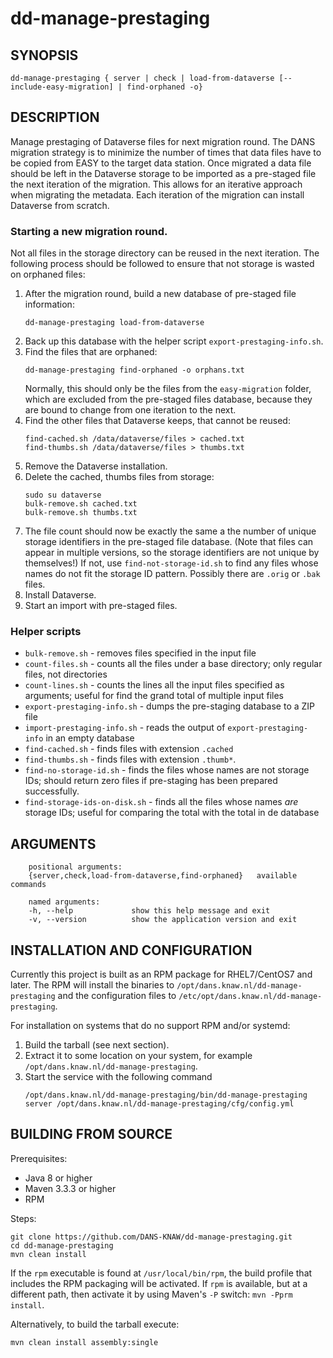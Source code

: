 dd-manage-prestaging
====================

SYNOPSIS
--------

    dd-manage-prestaging { server | check | load-from-dataverse [--include-easy-migration] | find-orphaned -o}


DESCRIPTION
-----------

Manage prestaging of Dataverse files for next migration round. The DANS migration strategy is to minimize the number of
times that data files have to be copied from EASY to the target data station. Once migrated a data file should be left
in the Dataverse storage to be imported as a pre-staged file the next iteration of the migration. This allows for an 
iterative approach when migrating the metadata. Each iteration of the migration can install Dataverse from scratch.

### Starting a new migration round.
Not all files in the storage directory can be reused in the next iteration. The following process should be followed to 
ensure that not storage is wasted on orphaned files:

1. After the migration round, build a new database of pre-staged file information:
   ```
   dd-manage-prestaging load-from-dataverse
   ```
2. Back up this database with the helper script `export-prestaging-info.sh`.
3. Find the files that are orphaned:
   ```
   dd-manage-prestaging find-orphaned -o orphans.txt
   ```
   Normally, this should only be the files from the `easy-migration` folder, which are excluded from the pre-staged files
   database, because they are bound to change from one iteration to the next.
4. Find the other files that Dataverse keeps, that cannot be reused:
   ```
   find-cached.sh /data/dataverse/files > cached.txt
   find-thumbs.sh /data/dataverse/files > thumbs.txt
   ```
5. Remove the Dataverse installation.
6. Delete the cached, thumbs files from storage:
   ```
   sudo su dataverse
   bulk-remove.sh cached.txt
   bulk-remove.sh thumbs.txt
   ```
7. The file count should now be exactly the same a the number of unique storage identifiers in the pre-staged file database.
   (Note that files can appear in multiple versions, so the storage identifiers are not unique by themselves!) If not, use
   `find-not-storage-id.sh` to find any files whose names do not fit the storage ID pattern. Possibly there are `.orig` or
   `.bak` files. 
8. Install Dataverse.
9. Start an import with pre-staged files.

### Helper scripts

* `bulk-remove.sh` - removes files specified in the input file
* `count-files.sh` - counts all the files under a base directory; only regular files, not directories
* `count-lines.sh` - counts the lines all the input files specified as arguments; useful for find the grand total of multiple input files
* `export-prestaging-info.sh` - dumps the pre-staging database to a ZIP file
* `import-prestaging-info.sh` - reads the output of `export-prestaging-info` in an empty database
* `find-cached.sh` - finds files with extension `.cached`
* `find-thumbs.sh` - finds files with extension `.thumb*`.
* `find-no-storage-id.sh` - finds the files whose names are not storage IDs; should return zero files if pre-staging has been prepared successfully.
* `find-storage-ids-on-disk.sh` - finds all the files whose names *are* storage IDs; useful for comparing the total with the total in de database

ARGUMENTS
---------

        positional arguments:
        {server,check,load-from-dataverse,find-orphaned}   available commands
        
        named arguments:
        -h, --help             show this help message and exit
        -v, --version          show the application version and exit

INSTALLATION AND CONFIGURATION
------------------------------
Currently this project is built as an RPM package for RHEL7/CentOS7 and later. The RPM will install the binaries to
`/opt/dans.knaw.nl/dd-manage-prestaging` and the configuration files to `/etc/opt/dans.knaw.nl/dd-manage-prestaging`. 

For installation on systems that do no support RPM and/or systemd:

1. Build the tarball (see next section).
2. Extract it to some location on your system, for example `/opt/dans.knaw.nl/dd-manage-prestaging`.
3. Start the service with the following command
   ```
   /opt/dans.knaw.nl/dd-manage-prestaging/bin/dd-manage-prestaging server /opt/dans.knaw.nl/dd-manage-prestaging/cfg/config.yml 
   ```

BUILDING FROM SOURCE
--------------------
Prerequisites:

* Java 8 or higher
* Maven 3.3.3 or higher
* RPM

Steps:
    
    git clone https://github.com/DANS-KNAW/dd-manage-prestaging.git
    cd dd-manage-prestaging 
    mvn clean install

If the `rpm` executable is found at `/usr/local/bin/rpm`, the build profile that includes the RPM 
packaging will be activated. If `rpm` is available, but at a different path, then activate it by using
Maven's `-P` switch: `mvn -Pprm install`.

Alternatively, to build the tarball execute:

    mvn clean install assembly:single
